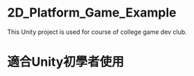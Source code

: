 # 2D_Platform_Game_Example
This Unity project is used for course of college game dev club.
# 適合Unity初學者使用
